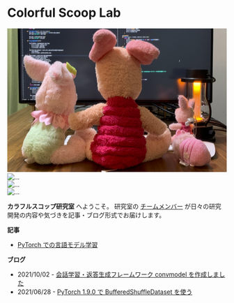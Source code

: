 # Colorful Scoop Lab

<img src="top.png" alt="" class="rounded mx-auto d-block">

<div id="top_slide" class="carousel slide" data-bs-ride="carousel">
  <div class="carousel-inner">
    <div class="carousel-item active">
      <img src="top.png class="d-block w-100" alt="...">
    </div>
    <div class="carousel-item">
      <img src="top.png class="d-block w-100" alt="...">
    </div>
    <div class="carousel-item">
      <img src="top.png class="d-block w-100" alt="...">
    </div>
  </div>
</div>

**カラフルスコップ研究室** へようこそ。
研究室の [チームメンバー](page/member/) が日々の研究開発の内容や気づきを記事・ブログ形式でお届けします。



**記事**

* [PyTorch での言語モデル学習](article/pytorch_language_model_pipeline)

**ブログ**

* 2021/10/02 - [会話学習・返答生成フレームワーク convmodel を作成しました](blog/20211002-convmodel)
* 2021/06/28 - [PyTorch 1.9.0 で BufferedShuffleDataset を使う](blog/20210628-buffereds_shuffle_dataset)
